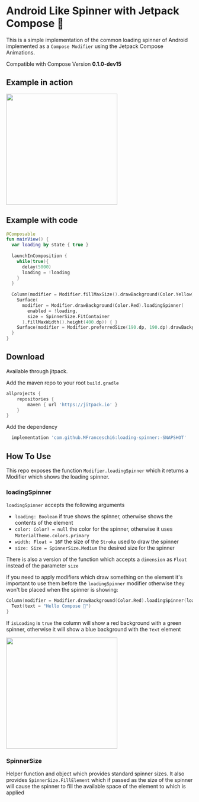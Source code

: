# Android Like Spinner with Jetpack Compose 🚀

This is a simple implementation of the common loading spinner of Android implemented as a `Compose Modifier` using the Jetpack Compose Animations.

Compatible with Compose Version **0.1.0-dev15**
## Example in action

<img src="https://user-images.githubusercontent.com/9447889/88922960-3628c380-d271-11ea-8ef8-825bbb69c335.gif" width="300"/>

## Example with code

```kotlin
@Composable
fun mainView() {
  var loading by state { true }
  
  launchInComposition {
    while(true){
      delay(5000)
      loading = !loading
    }
  }
  
  Column(modifier = Modifier.fillMaxSize().drawBackground(Color.Yellow).loadingSpinner(loading).drawBackground(Color.Cyan), horizontalGravity = Alignment.CenterHorizontally) {
    Surface(
      modifier = Modifier.drawBackground(Color.Red).loadingSpinner(
        enabled = !loading,
        size = SpinnerSize.FitContainer
      ).fillMaxWidth().height(400.dp)) { }
    Surface(modifier = Modifier.preferredSize(190.dp, 190.dp).drawBackground(Color.Green).loadingSpinner(enabled = !enabled, color = Color.Red)) { }
  }
}
```

## Download

Available through jitpack.

Add the maven repo to your root `build.gradle`

```gradle
allprojects {
    repositories {
        maven { url 'https://jitpack.io' }
    }
}
```


Add the dependency

```gradle
  implementation 'com.github.MFranceschi6:loading-spinner:-SNAPSHOT'
```

## How To Use

This repo exposes the function `Modifier.loadingSpinner` which it returns a Modifier which shows the loading spinner.

### loadingSpinner

`loadingSpinner` accepts the following arguments
* `loading: Boolean` if true shows the spinner, otherwise shows the contents of the element
* `color: Color? = null` the color for the spinner, otherwise it uses `MaterialTheme.colors.primary`
* `width: Float = 16F` the size of the `Stroke` used to draw the spinner
* `size: Size = SpinnerSize.Medium` the desired size for the spinner

There is also a version of the function which accepts a `dimension` as `Float` instead of the parameter `size`

if you need to apply modifiers which draw something on the element it's important to use them before the `loadingSpinner` modifier otherwise they won't be placed
when the spinner is showing:

```kotlin
Column(modifier = Modifier.drawBackground(Color.Red).loadingSpinner(loading = isLoading, color = Color.Green).drawBackground(Color.Blue)){
  Text(text = "Hello Compose 🚀")
}

```
If `isLoading` is `true` the column will show a red background with a green spinner, otherwise it will show a blue background with the `Text` element

<img src="https://user-images.githubusercontent.com/9447889/88927734-2791da80-d278-11ea-8cd9-04052496e875.gif" width="300"/>

### SpinnerSize

Helper function and object which provides standard spinner sizes.
It also provides `SpinnerSize.FillElement` which if passed as the size of the spinner will cause the spinner to fill the available space of the element to which is applied
